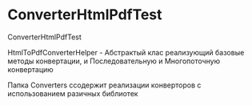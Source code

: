 # ConverterHtmlPdfTest
ConverterHtmlPdfTest

HtmlToPdfConverterHelper - Абстрактый клас реализующий базовые методы конвертации, и Последовательную и Многопоточную конвертацию

Папка Converters ссодержит реализации конверторов с использованием разичных библиотек
